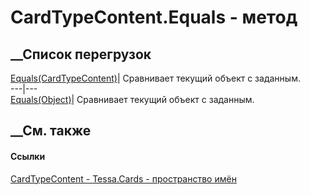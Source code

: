 # CardTypeContent.Equals - метод
##  __Список перегрузок
[Equals(CardTypeContent)](M_Tessa_Cards_CardTypeContent_Equals_1.htm)|
Сравнивает текущий объект с заданным.  
---|---  
[Equals(Object)](M_Tessa_Cards_CardTypeContent_Equals.htm)| Сравнивает текущий
объект с заданным.  
##  __См. также
#### Ссылки
[CardTypeContent - ](T_Tessa_Cards_CardTypeContent.htm)
[Tessa.Cards - пространство имён](N_Tessa_Cards.htm)
